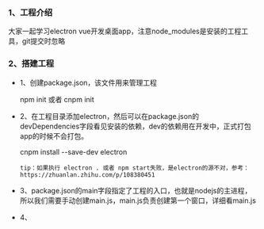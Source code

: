 ### 1、工程介绍

大家一起学习electron vue开发桌面app，注意node_modules是安装的工程工具，git提交时忽略

### 2、搭建工程

- 1、创建package.json，该文件用来管理工程

    npm init 或者 cnpm init

- 2、在工程目录添加electron，然后可以在package.json的devDependencies字段看见安装的依赖，dev的依赖用在开发中，正式打包app的时候不会打包。

    cnpm install --save-dev electron

    `tip：如果执行 electron . 或者 npm start失败，是electron的源不对，参考：https://zhuanlan.zhihu.com/p/108380451`

- 3、package.json的main字段指定了工程的入口，也就是nodejs的主进程，所以我们需要手动创建main.js，main.js负责创建第一个窗口，详细看main.js

- 4、